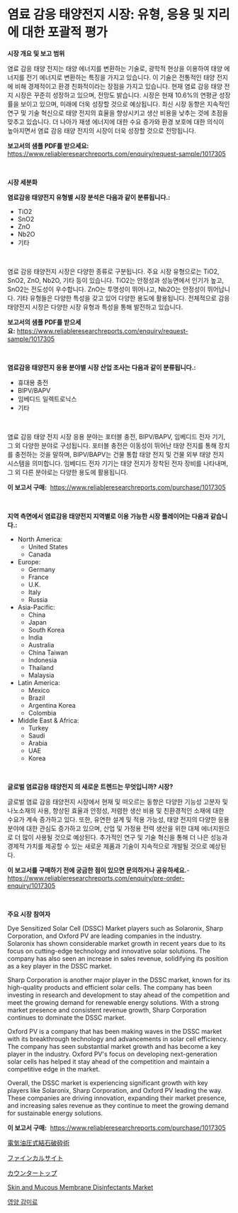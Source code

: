 <p><h1>염료 감응 태양전지 시장: 유형, 응용 및 지리에 대한 포괄적 평가</h1></p><p><strong>시장 개요 및 보고 범위</strong></p>
<p><p>염료 감응 태양 전지는 태양 에너지를 변환하는 기술로, 광학적 현상을 이용하여 태양 에너지를 전기 에너지로 변환하는 특징을 가지고 있습니다. 이 기술은 전통적인 태양 전지에 비해 경제적이고 환경 친화적이라는 장점을 가지고 있습니다. 현재 염료 감응 태양 전지 시장은 꾸준히 성장하고 있으며, 전망도 밝습니다. 시장은 현재 10.6%의 연평균 성장률을 보이고 있으며, 미래에 더욱 성장할 것으로 예상됩니다. 최신 시장 동향은 지속적인 연구 및 기술 혁신으로 태양 전지의 효율을 향상시키고 생산 비용을 낮추는 것에 초점을 맞추고 있습니다. 더 나아가 재생 에너지에 대한 수요 증가와 환경 보호에 대한 의식이 높아지면서 염료 감응 태양 전지의 시장이 더욱 성장할 것으로 전망됩니다.</p></p>
<p><strong>보고서의 샘플 PDF를 받으세요:</strong> <a href="https://www.reliableresearchreports.com/enquiry/request-sample/1017305">https://www.reliableresearchreports.com/enquiry/request-sample/1017305</a></p>
<p>&nbsp;</p>
<p><strong>시장 세분화</strong></p>
<p><strong>염료감응 태양전지 유형별 시장 분석은 다음과 같이 분류됩니다.:</strong></p>
<p><ul><li>TiO2</li><li>SnO2</li><li>ZnO</li><li>Nb2O</li><li>기타</li></ul></p>
<p>&nbsp;</p>
<p><p>염료 감응 태양전지 시장은 다양한 종류로 구분됩니다. 주요 시장 유형으로는 TiO2, SnO2, ZnO, Nb2O, 기타 등이 있습니다. TiO2는 안정성과 성능면에서 인기가 높고, SnO2는 전도성이 우수합니다. ZnO는 투명성이 뛰어나고, Nb2O는 안정성이 뛰어납니다. 기타 유형들은 다양한 특성을 갖고 있어 다양한 용도에 활용됩니다. 전체적으로 감응 태양전지 시장은 다양한 시장 유형과 특성을 통해 발전하고 있습니다.</p></p>
<p><strong>보고서의 샘플 PDF를 받으세요:</strong>&nbsp;<a href="https://www.reliableresearchreports.com/enquiry/request-sample/1017305">https://www.reliableresearchreports.com/enquiry/request-sample/1017305</a></p>
<p>&nbsp;</p>
<p><strong> 염료감응 태양전지 응용 분야별 시장 산업 조사는 다음과 같이 분류됩니다.:</strong></p>
<p><ul><li>휴대용 충전</li><li>BIPV/BAPV</li><li>임베디드 일렉트로닉스</li><li>기타</li></ul></p>
<p>&nbsp;</p>
<p><p>염료 감응 태양 전지 시장 응용 분야는 포터블 충전, BIPV/BAPV, 임베디드 전자 기기, 그 외 다양한 분야로 구성됩니다. 포터블 충전은 이동성이 뛰어난 태양 전지를 통해 장치를 충전하는 것을 말하며, BIPV/BAPV는 건물 통합 태양 전지 및 건물 외부 태양 전지 시스템을 의미합니다. 임베디드 전자 기기는 태양 전지가 장착된 전자 장비를 나타내며, 그 외 다른 분야로는 다양한 용도에 활용됩니다.</p></p>
<p><strong>이 보고서 구매:</strong>&nbsp; <a href="https://www.reliableresearchreports.com/purchase/1017305">https://www.reliableresearchreports.com/purchase/1017305</a></p>
<p>&nbsp;</p>
<p><strong>지역 측면에서 염료감응 태양전지 지역별로 이용 가능한 시장 플레이어는 다음과 같습니다.:</strong></p>
<p><ul>
    <li>
        North America:
        <ul>
            <li>United States</li>
            <li>Canada</li>
        </ul>
    </li>
    <li>
        Europe:
        <ul>
            <li>Germany</li>
            <li>France</li>
            <li>U.K.</li>
            <li>Italy</li>
            <li>Russia</li>
        </ul>
    </li>
    <li>
        Asia-Pacific:
        <ul>
            <li>China</li>
            <li>Japan</li>
            <li>South Korea</li>
            <li>India</li>
            <li>Australia</li>
            <li>China Taiwan</li>
            <li>Indonesia</li>
            <li>Thailand</li>
            <li>Malaysia</li>
        </ul>
    </li>
    <li>
        Latin America:
        <ul>
            <li>Mexico</li>
            <li>Brazil</li>
            <li>Argentina Korea</li>
            <li>Colombia</li>
        </ul>
    </li>
    <li>
        Middle East & Africa:
        <ul>
            <li>Turkey</li>
            <li>Saudi</li>
            <li>Arabia</li>
            <li>UAE</li>
            <li>Korea</li>
        </ul>
    </li>
    </ul></p>
<p>&nbsp;</p>
<p><strong>글로벌 염료감응 태양전지 의 새로운 트렌드는 무엇입니까? 시장?</strong></p>
<p><p>글로벌 염료 감응 태양전지 시장에서 현재 및 떠오르는 동향은 다양한 기능성 고분자 및 나노소재의 사용, 향상된 효율과 안정성, 저렴한 생산 비용 및 친환경적인 소재에 대한 수요가 계속 증가하고 있다. 또한, 유연한 설계 및 적용 가능성, 태양 전지의 다양한 응용 분야에 대한 관심도 증가하고 있으며, 산업 및 가정용 전력 생산을 위한 대체 에너지원으로 더 많이 사용될 것으로 예상된다. 추가적인 연구 및 기술 혁신을 통해 더 나은 성능과 경제적 가치를 제공할 수 있는 새로운 제품과 기술이 지속적으로 개발될 것으로 예상된다.</p></p>
<p><strong>이 보고서를 구매하기 전에 궁금한 점이 있으면 문의하거나 공유하세요.</strong>- <a href="https://www.reliableresearchreports.com/enquiry/pre-order-enquiry/1017305">https://www.reliableresearchreports.com/enquiry/pre-order-enquiry/1017305</a></p>
<p>&nbsp;</p>
<p><strong>주요 시장 참여자</strong></p>
<p><p>Dye Sensitized Solar Cell (DSSC) Market players such as Solaronix, Sharp Corporation, and Oxford PV are leading companies in the industry. Solaronix has shown considerable market growth in recent years due to its focus on cutting-edge technology and innovative solar solutions. The company has also seen an increase in sales revenue, solidifying its position as a key player in the DSSC market.</p><p>Sharp Corporation is another major player in the DSSC market, known for its high-quality products and efficient solar cells. The company has been investing in research and development to stay ahead of the competition and meet the growing demand for renewable energy solutions. With a strong market presence and consistent revenue growth, Sharp Corporation continues to dominate the DSSC market.</p><p>Oxford PV is a company that has been making waves in the DSSC market with its breakthrough technology and advancements in solar cell efficiency. The company has seen substantial market growth and has become a key player in the industry. Oxford PV's focus on developing next-generation solar cells has helped it stay ahead of the competition and maintain a competitive edge in the market.</p><p>Overall, the DSSC market is experiencing significant growth with key players like Solaronix, Sharp Corporation, and Oxford PV leading the way. These companies are driving innovation, expanding their market presence, and increasing sales revenue as they continue to meet the growing demand for sustainable energy solutions.</p></p>
<p><strong>이 보고서 구매:</strong>&nbsp;&nbsp;<a href="https://www.reliableresearchreports.com/purchase/1017305">https://www.reliableresearchreports.com/purchase/1017305</a></p>
<p><p><a href="https://medium.com/@cynthiasecret7/%E9%9B%BB%E6%B0%97%E6%B0%B4%E5%8A%9B%E7%A0%95%E7%9F%B3%E8%A1%93%E5%B8%82%E5%A0%B4%E3%81%AE%E3%82%B7%E3%82%A7%E3%82%A2%E6%8E%A8%E7%A7%BB%E3%81%A8%E5%B8%82%E5%A0%B4%E6%88%90%E9%95%B7%E3%83%88%E3%83%AC%E3%83%B3%E3%83%892024%E5%B9%B4%E3%81%8B%E3%82%892031%E5%B9%B4%E3%81%BE%E3%81%A7-bd422e474f4d">電気油圧式結石破砕術</a></p><p><a href="https://medium.com/@cynthiasecret7/%E3%83%95%E3%82%A1%E3%82%A4%E3%83%B3%E3%82%AB%E3%83%AB%E3%82%B5%E3%82%A4%E3%83%88%E5%B8%82%E5%A0%B4-%E5%B8%82%E5%A0%B4cagr-%E5%B8%82%E5%A0%B4%E3%83%88%E3%83%AC%E3%83%B3%E3%83%89-%E3%81%8A%E3%82%88%E3%81%B3%E6%88%90%E9%95%B7%E6%88%A6%E7%95%A5%E3%81%AB%E9%96%A2%E3%81%99%E3%82%8B%E6%B4%9E%E5%AF%9F-3be4527ec8c2">ファインカルサイト</a></p><p><a href="https://github.com/ycmtqqhvk3273/Market-Research-Report-List-1/blob/main/2264848188366.md">カウンタートップ</a></p><p><a href="https://view.publitas.com/reportprime-1/skin-and-mucous-membrane-disinfectants-market-research-report-provides-thorough-industry-overview-which-offers-an-in-depth-analysis-of-product-trends-and-new-market-divisions/">Skin and Mucous Membrane Disinfectants Market</a></p><p><a href="https://medium.com/@biheemgalvinlouises6hokrh3h/%EC%98%81%EC%96%91%EA%B0%95%ED%99%94-%EB%8B%AC%EA%B3%BC%EC%9E%90-%EC%8B%9C%EC%9E%A5-2031%EB%85%84%EA%B9%8C%EC%A7%80-%EC%84%B1%EA%B3%B5%EC%A0%81%EC%9D%B8-%EB%B9%84%EC%A6%88%EB%8B%88%EC%8A%A4-%EC%A0%84%EB%9E%B5%EC%9D%98-%EC%97%B4%EC%87%A0-28eabc99307b">영양 감미료</a></p></p>
